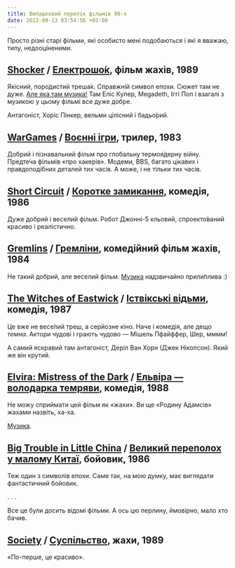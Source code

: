 ```yaml
---
title: Випадковий перелік фільмів 80-х
date: 2022-09-13 03:54:56 +03:00
---
```


Просто різні старі фільми, які особисто мені подобаються і які я вважаю, типу, недооці́неними.


## <span lang="en">[Shocker][1]</span> / [Електрошо́к][2], фільм жахів, 1989

Якісний, поро́дистий треша́к. Справжній символ епохи. Сюжет там не дуже. [Але яка там музика!][3] Там Еліс Купер, Megadeth, Іггі Поп і взагалі з музикою у цьому фільмі все дуже добре.

Антагоніст, Хоріс Пінкер, вельми цілісний і бадьо́рий.


## <span lang="en">[WarGames][4]</span> / [Воєнні ігри][5], трилер, 1983

Добрий і пізнавальний фільм про глобальну термоя́дерну війну. Предте́ча фільмів «про хакерів». Модеми, BBS, багато цікавих і правдоподі́бних деталей тих часів. А може, і не тільки тих часів.


## <span lang="en">[Short Circuit][6]</span> / [Коротке замикання][7], комедія, 1986

Дуже добрий і веселий фільм. Робот Джонні-5 кльовий, спроекто́ваний красиво і реалістично.


## <span lang="en">[Gremlins][8]</span> / [Гремліни][9], комедійний фільм жахів, 1984

Не такий добрий, але веселий фільм. [Музика][10] надзвичайно прили́плива :)


## <span lang="en">[The Witches of Eastwick][11]</span> / [Іствікські відьми][12], комедія, 1987

Це вже не весе́лий треш, а серйозне кіно. Наче і комедія, але дещо _темна_. Актори чудові і грають чудово — Мішель Пфайффер, Шер, мммм!

А самий яскравий там антагоніст, Деріл Ван Хорн (Джек Ніколсон). Який же він крутий.


## <span lang="en">[Elvira: Mistress of the Dark][13]</span> / [Ельвіра — володарка темряви][14], комедія, 1988

Не можу сприймати цей фільм як «жахи». Ви ще «Родину Адамсів» жахами назвіть, ха-ха.

[Музика][19].


## <span lang="en">[Big Trouble in Little China][15]</span> / [Великий переполох у малому Китаї][16], бойовик, 1986

Теж один з символів епохи. Саме так, на мою думку, має виглядати фантастичний бойовик.

. . .


Все це були досить відомі фільми. А ось цю перлину, ймовірно, мало хто бачив.

## <span lang="en">[Society][17]</span> / [Суспільство][18], жахи, 1989

«По-перше, це красиво».


[1]: https://en.wikipedia.org/wiki/Shocker_(film)
[2]: https://uk.wikipedia.org/wiki/%D0%95%D0%BB%D0%B5%D0%BA%D1%82%D1%80%D0%BE%D1%88%D0%BE%D0%BA_(%D1%84%D1%96%D0%BB%D1%8C%D0%BC,_1989)
[3]: https://www.youtube.com/watch?v=PhLZXUb_cww
[4]: https://en.wikipedia.org/wiki/WarGames
[5]: https://uk.wikipedia.org/wiki/%D0%92%D0%BE%D1%94%D0%BD%D0%BD%D1%96_%D1%96%D0%B3%D1%80%D0%B8
[6]: https://en.wikipedia.org/wiki/Short_Circuit_(1986_film)
[7]: https://uk.wikipedia.org/wiki/%D0%9A%D0%BE%D1%80%D0%BE%D1%82%D0%BA%D0%B5_%D0%B7%D0%B0%D0%BC%D0%B8%D0%BA%D0%B0%D0%BD%D0%BD%D1%8F_(%D1%84%D1%96%D0%BB%D1%8C%D0%BC,_1986)
[8]: https://en.wikipedia.org/wiki/Gremlins
[9]: https://uk.wikipedia.org/wiki/%D0%93%D1%80%D0%B5%D0%BC%D0%BB%D1%96%D0%BD%D0%B8_(%D1%84%D1%96%D0%BB%D1%8C%D0%BC)
[10]: https://www.youtube.com/watch?v=VSbq0KE6fVA
[11]: https://en.wikipedia.org/wiki/The_Witches_of_Eastwick_(film)
[12]: https://uk.wikipedia.org/wiki/%D0%86%D1%81%D1%82%D0%B2%D1%96%D0%BA%D1%81%D1%8C%D0%BA%D1%96_%D0%B2%D1%96%D0%B4%D1%8C%D0%BC%D0%B8
[13]: https://en.wikipedia.org/wiki/Elvira:_Mistress_of_the_Dark_(film)
[14]: https://uk.wikipedia.org/wiki/%D0%95%D0%BB%D1%8C%D0%B2%D1%96%D1%80%D0%B0_%E2%80%94_%D0%B2%D0%BE%D0%BB%D0%BE%D0%B4%D0%B0%D1%80%D0%BA%D0%B0_%D1%82%D0%B5%D0%BC%D1%80%D1%8F%D0%B2%D0%B8
[15]: https://en.wikipedia.org/wiki/Big_Trouble_in_Little_China
[16]: https://uk.wikipedia.org/wiki/%D0%92%D0%B5%D0%BB%D0%B8%D0%BA%D0%B8%D0%B9_%D0%BF%D0%B5%D1%80%D0%B5%D0%BF%D0%BE%D0%BB%D0%BE%D1%85_%D1%83_%D0%BC%D0%B0%D0%BB%D0%BE%D0%BC%D1%83_%D0%9A%D0%B8%D1%82%D0%B0%D1%97
[17]: https://en.wikipedia.org/wiki/Society_(film)
[18]: https://uk.wikipedia.org/wiki/%D0%A1%D1%83%D1%81%D0%BF%D1%96%D0%BB%D1%8C%D1%81%D1%82%D0%B2%D0%BE_(%D1%84%D1%96%D0%BB%D1%8C%D0%BC)
[19]: https://www.youtube.com/watch?v=yqli_Z841pA

